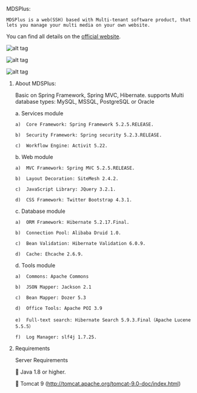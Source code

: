 MDSPlus:

	MDSPlus is a web(SSH) based with Multi-tenant software product, that lets you manage your multi media on your own website.

You can find all details on the [official website](http://www.mmdsplus.com/mds-web).

![alt tag](http://www.mmdsplus.com/mds-web/services/api/contentitems/getmedia?moid=4&dt=Optimized&g=1)

![alt tag](http://www.mmdsplus.com/mds-web/services/api/contentitems/getmedia?moid=5&dt=Optimized&g=1)

![alt tag](http://www.mmdsplus.com/mds-web/services/api/contentitems/getmedia?moid=6&dt=Optimized&g=1)


1.	About MDSPlus:
	
	Basic on Spring Framework, Spring MVC, Hibernate. supports Multi database types: MySQL, MSSQL, PostgreSQL or Oracle


	a.	Services module

		a)	Core Framework: Spring Framework 5.2.5.RELEASE.

		b)	Security Framework: Spring security 5.2.3.RELEASE.

		c)	Workflow Engine: Activit 5.22.


	b.	Web module

		a)	MVC Framework: Spring MVC 5.2.5.RELEASE.

		b)	Layout Decoration: SiteMesh 2.4.2.

		c)	JavaScript Library: JQuery 3.2.1.

		d)	CSS Framework: Twitter Bootstrap 4.3.1.


	c.	Database module

		a)	ORM Framework: Hibernate 5.2.17.Final.

		b)	Connection Pool: Alibaba Druid 1.0.

		c)	Bean Validation: Hibernate Validation 6.0.9.

		d)	Cache: Ehcache 2.6.9.


	d.	Tools module

		a)	Commons: Apache Commons

		b)	JSON Mapper: Jackson 2.1

		c)	Bean Mapper: Dozer 5.3

		d)	Office Tools: Apache POI 3.9

		e)	Full-text search: Hibernate Search 5.9.3.Final（Apache Lucene 5.5.5）

		f)	Log Manager: slf4j 1.7.25.


2.	Requirements

	 Server Requirements 	

		Java 1.8 or higher.


		Tomcat 9 (http://tomcat.apache.org/tomcat-9.0-doc/index.html)


